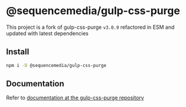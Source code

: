 # @sequencemedia/gulp-css-purge

This project is a fork of gulp-css-purge `v3.0.9` refactored in ESM and updated with latest dependencies

## Install

```bash
npm i -D @sequencemedia/gulp-css-purge
```

## Documentation

Refer to [documentation at the gulp-css-purge repository](https://github.com/rbtech/gulp-css-purge)
